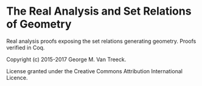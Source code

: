 # The Real Analysis and Set Relations of Geometry

Real analysis proofs exposing the set relations generating geometry. Proofs verified in Coq.

Copyright (c) 2015-2017 George M. Van Treeck.

License granted under the Creative Commons Attribution International Licence.
